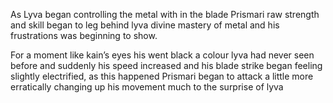 As Lyva began controlling the metal with in the blade Prismari raw  strength and skill began to leg behind lyva divine mastery of metal and his frustrations was beginning to show. 

For a moment like kain’s eyes his went black a colour lyva had never seen before and suddenly his speed increased and his blade strike began feeling slightly electrified, as this happened Prismari began to attack a little more erratically changing up his movement much to the surprise of lyva